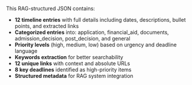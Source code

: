 This RAG-structured JSON contains:

- **12 timeline entries** with full details including dates, descriptions, bullet points, and extracted links
- **Categorized entries** into: application, financial_aid, documents, admission_decision, post_decision, and general
- **Priority levels** (high, medium, low) based on urgency and deadline language
- **Keywords extraction** for better searchability
- **12 unique links** with context and absolute URLs
- **8 key deadlines** identified as high-priority items
- **Structured metadata** for RAG system integration